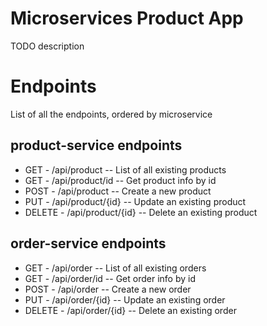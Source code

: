 # Microservices Product App

TODO description


# Endpoints

List of all the endpoints, ordered by microservice

## product-service endpoints
- GET - /api/product
-- List of all existing products
- GET - /api/product/id
-- Get product info by id
- POST - /api/product
-- Create a new product
- PUT - /api/product/{id}
-- Update an existing product
- DELETE - /api/product/{id}
-- Delete an existing product

## order-service endpoints
- GET - /api/order
-- List of all existing orders
- GET - /api/order/id
-- Get order info by id
- POST - /api/order
-- Create a new order
- PUT - /api/order/{id}
-- Update an existing order
- DELETE - /api/order/{id}
-- Delete an existing order